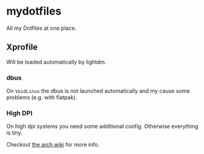 # mydotfiles

All my Dotfiles at one place.

## Xprofile

Will be loaded automatically by lightdm.

### dbus

On `VoidLinux` the dbus is not launched automatically and my cause some problems
(e.g. with flatpak).

### High DPI

On high dpi systems you need some additional config. Otherwise everything is tiny.

Checkout [the arch wiki](https://wiki.archlinux.org/title/HiDPI)
for more info.
